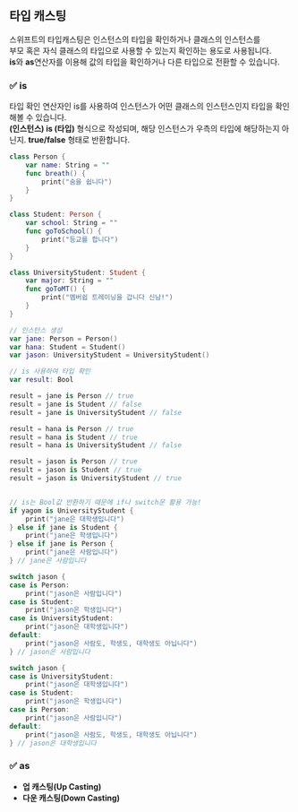 ## 타입 캐스팅
스위프트의 타입캐스팅은 인스턴스의 타입을 확인하거나 클래스의 인스턴스를  
부모 혹은 자식 클래스의 타입으로 사용할 수 있는지 확인하는 용도로 사용됩니다.  
**is**와 **as**연산자를 이용해 값의 타입을 확인하거나 다른 타입으로 전환할 수 있습니다.  

### ✅ is 
타입 확인 연산자인 is를 사용하여 인스턴스가 어떤 클래스의 인스턴스인지 타입을 확인해볼 수 있습니다.  
**(인스턴스) is (타입)** 형식으로 작성되며, 해당 인스턴스가 우측의 타입에 해당하는지 아닌지. **true/false** 형태로 반환합니다.  

~~~Swift
class Person {
    var name: String = ""
    func breath() {
        print("숨을 쉽니다")
    }
}

class Student: Person {
    var school: String = ""
    func goToSchool() {
        print("등교를 합니다")
    }
}

class UniversityStudent: Student {
    var major: String = ""
    func goToMT() {
        print("멤버쉽 트레이닝을 갑니다 신남!")
    }
}

// 인스턴스 생성
var jane: Person = Person()
var hana: Student = Student()
var jason: UniversityStudent = UniversityStudent()

// is 사용하여 타입 확인
var result: Bool

result = jane is Person // true
result = jane is Student // false
result = jane is UniversityStudent // false

result = hana is Person // true
result = hana is Student // true
result = hana is UniversityStudent // false

result = jason is Person // true
result = jason is Student // true
result = jason is UniversityStudent // true


// is는 Bool값 반환하기 때문에 if나 switch문 활용 가능!
if yagom is UniversityStudent {
    print("jane은 대학생입니다")
} else if jane is Student {
    print("jane은 학생입니다")
} else if jane is Person {
    print("jane은 사람입니다")
} // jane은 사람입니다

switch jason {
case is Person:
    print("jason은 사람입니다")
case is Student:
    print("jason은 학생입니다")
case is UniversityStudent:
    print("jason은 대학생입니다")
default:
    print("jason은 사람도, 학생도, 대학생도 아닙니다")
} // jason은 사람입니다

switch jason {
case is UniversityStudent:
    print("jason은 대학생입니다")
case is Student:
    print("jason은 학생입니다")
case is Person:
    print("jason은 사람입니다")
default:
    print("jason은 사람도, 학생도, 대학생도 아닙니다")
} // jason은 대학생입니다
~~~


### ✅ as 
* **업 캐스팅(Up Casting)**
* **다운 캐스팅(Down Casting)**

